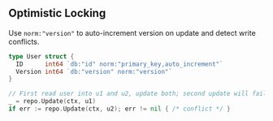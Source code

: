 ## Optimistic Locking

Use `norm:"version"` to auto-increment version on update and detect write conflicts.

```go
type User struct {
  ID      int64 `db:"id" norm:"primary_key,auto_increment"`
  Version int64 `db:"version" norm:"version"`
}

// First read user into u1 and u2, update both; second update will fail with conflict
_ = repo.Update(ctx, u1)
if err := repo.Update(ctx, u2); err != nil { /* conflict */ }
```


